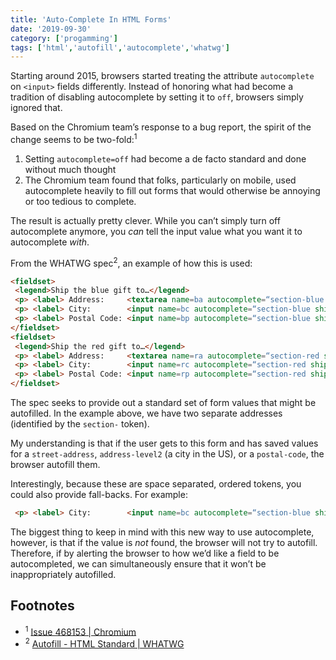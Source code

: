 ```yaml
---
title: 'Auto-Complete In HTML Forms'
date: '2019-09-30'
category: ['progamming']
tags: ['html','autofill','autocomplete','whatwg']
---
```

Starting around 2015, browsers started treating the attribute `autocomplete` on `<input>` fields differently. Instead of honoring what had become a tradition of disabling autocomplete by setting it to `off`, browsers simply ignored that. 

Based on the Chromium team’s response to a bug report, the spirit of the change seems to be two-fold:<sup>1</sup>
1. Setting `autocomplete=off` had become a de facto standard and done without much thought
2. The Chromium team found that folks, particularly on mobile, used autocomplete heavily to fill out forms that would otherwise be annoying or too tedious to complete. 

The result is actually pretty clever. While you can’t simply turn off autocomplete anymore, you _can_ tell the input value what you want it to autocomplete _with_. 

From the WHATWG spec<sup>2</sup>, an example of how this is used:
```html
<fieldset>
 <legend>Ship the blue gift to…</legend>
 <p> <label> Address:     <textarea name=ba autocomplete=“section-blue shipping street-address”></textarea> </label>
 <p> <label> City:        <input name=bc autocomplete=“section-blue shipping address-level2”> </label>
 <p> <label> Postal Code: <input name=bp autocomplete=“section-blue shipping postal-code”> </label>
</fieldset>
<fieldset>
 <legend>Ship the red gift to…</legend>
 <p> <label> Address:     <textarea name=ra autocomplete=“section-red shipping street-address”></textarea> </label>
 <p> <label> City:        <input name=rc autocomplete=“section-red shipping address-level2”> </label>
 <p> <label> Postal Code: <input name=rp autocomplete=“section-red shipping postal-code”> </label>
</fieldset>
```

The spec seeks to provide out a standard set of form values that might be autofilled. In the example above, we have two separate addresses (identified by the `section-` token).

My understanding is that if the user gets to this form and has saved values for a `street-address`, `address-level2` (a city in the US), or a `postal-code`, the browser autofill them. 

Interestingly, because these are space separated, ordered tokens, you could also provide fall-backs. For example:
```html
 <p> <label> City:        <input name=bc autocomplete=“section-blue shipping address-level2 city town village locality”> </label>
```

The biggest thing to keep in mind with this new way to use autocomplete, however, is that if the value is _not_ found, the browser will not try to autofill. Therefore, if by alerting the browser to how we’d like a field to be autocompleted, we can simultaneously ensure that it won’t be inappropriately autofilled. 

## Footnotes
* <sup>1</sup> [Issue 468153 | Chromium](https://bugs.chromium.org/p/chromium/issues/detail?id=468153#c164)
* <sup>2</sup> [Autofill - HTML Standard | WHATWG](https://html.spec.whatwg.org/multipage/form-control-infrastructure.html#autofill)

